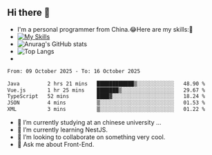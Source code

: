 ## Hi there 👋
- I'm a personal programmer from China.😂Here are my skills:🤔
- [![My Skills](https://skillicons.dev/icons?i=js,html,css,vue,typescript,java,golang)](https://skillicons.dev)
- ![Anurag's GitHub stats](https://github-readme-stats.vercel.app/api?username=FluffyChi-Xing&count_private=true&show_icons=true&theme=radical)
- ![Top Langs](https://github-readme-stats.vercel.app/api/top-langs/?username=FluffyChi-Xing)
- <!--START_SECTION:waka-->

```txt
From: 09 October 2025 - To: 16 October 2025

Java         2 hrs 21 mins   ████████████▒░░░░░░░░░░░░   48.90 %
Vue.js       1 hr 25 mins    ███████▒░░░░░░░░░░░░░░░░░   29.67 %
TypeScript   52 mins         ████▓░░░░░░░░░░░░░░░░░░░░   18.24 %
JSON         4 mins          ▒░░░░░░░░░░░░░░░░░░░░░░░░   01.53 %
XML          3 mins          ▒░░░░░░░░░░░░░░░░░░░░░░░░   01.22 %
```

<!--END_SECTION:waka-->
- 🔭 I’m currently studying at an chinese university ...
- 🌱 I’m currently learning NestJS.
- 👯 I’m looking to collaborate on something very cool.
- 💬 Ask me about Front-End.
